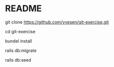 # README

git clone https://github.com/yvesen/git-exercise.git

cd git-exercise

bundel install

rails db:migrate

rails db:seed
